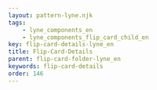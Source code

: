 ```yaml
---
layout: pattern-lyne.njk
tags: 
    - lyne_components_en
    - lyne_components_flip_card_child_en
key: flip-card-details-lyne_en
title: Flip-Card-Details
parent: flip-card-folder-lyne_en
keywords: flip-card-details
order: 146
---
```

